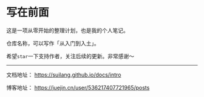 # 写在前面

这是一项从零开始的整理计划，也是我的个人笔记。

仓库名称，可以写作「从入门到入土」。

希望`star`一下支持作者，关注后续的更新。非常感谢～

---

文档地址： https://suilang.github.io/docs/intro

博客地址： https://juejin.cn/user/536217407721965/posts